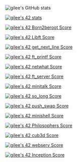 ![gilee's GitHub stats](https://github-readme-stats.vercel.app/api?username=weg901127&show_icons=true&theme=radical)

[![gilee's 42 stats](https://badge42.vercel.app/api/v2/cl1rggkvr005709mmnubku3a5/stats?cursusId=21&coalitionId=88)](https://github.com/JaeSeoKim/badge42)

[![gilee's 42 Born2beroot Score](https://badge42.vercel.app/api/v2/cl1rggkvr005709mmnubku3a5/project/2180555)](https://github.com/JaeSeoKim/badge42)

[![gilee's 42 Libft Score](https://badge42.vercel.app/api/v2/cl1rggkvr005709mmnubku3a5/project/2069491)](https://github.com/JaeSeoKim/badge42)

[![gilee's 42 get_next_line Score](https://badge42.vercel.app/api/v2/cl1rggkvr005709mmnubku3a5/project/2112204)](https://github.com/JaeSeoKim/badge42)

[![gilee's 42 ft_printf Score](https://badge42.vercel.app/api/v2/cl1rggkvr005709mmnubku3a5/project/2112540)](https://github.com/JaeSeoKim/badge42)

[![gilee's 42 netwhat Score](https://badge42.vercel.app/api/v2/cl1rggkvr005709mmnubku3a5/project/2079852)](https://github.com/JaeSeoKim/badge42)

[![gilee's 42 ft_server Score](https://badge42.vercel.app/api/v2/cl1rggkvr005709mmnubku3a5/project/2146959)](https://github.com/JaeSeoKim/badge42)

[![gilee's 42 minitalk Score](https://badge42.vercel.app/api/v2/cl1rggkvr005709mmnubku3a5/project/2184156)](https://github.com/JaeSeoKim/badge42)

[![gilee's 42 so_long Score](https://badge42.vercel.app/api/v2/cl1rggkvr005709mmnubku3a5/project/2403917)](https://github.com/JaeSeoKim/badge42)

[![gilee's 42 push_swap Score](https://badge42.vercel.app/api/v2/cl1rggkvr005709mmnubku3a5/project/2211937)](https://github.com/JaeSeoKim/badge42)

[![gilee's 42 minishell Score](https://badge42.vercel.app/api/v2/cl1rggkvr005709mmnubku3a5/project/2450076)](https://github.com/JaeSeoKim/badge42)

[![gilee's 42 Philosophers Score](https://badge42.vercel.app/api/v2/cl1rggkvr005709mmnubku3a5/project/2417672)](https://github.com/JaeSeoKim/badge42)

[![gilee's 42 cub3d Score](https://badge42.vercel.app/api/v2/cl1rggkvr005709mmnubku3a5/project/2483847)](https://github.com/JaeSeoKim/badge42)

[![gilee's 42 webserv Score](https://badge42.vercel.app/api/v2/cl1rggkvr005709mmnubku3a5/project/2560833)](https://github.com/JaeSeoKim/badge42)

[![gilee's 42 Inception Score](https://badge42.vercel.app/api/v2/cl1rggkvr005709mmnubku3a5/project/2560831)](https://github.com/JaeSeoKim/badge42)



<!--
**weg901127/weg901127** is a ✨ _special_ ✨ repository because its `README.md` (this file) appears on your GitHub profile.

Here are some ideas to get you started:

- 🔭 I’m currently working on ...
- 🌱 I’m currently learning ...
- 👯 I’m looking to collaborate on ...
- 🤔 I’m looking for help with ...
- 💬 Ask me about ...
- 📫 How to reach me: ...
- 😄 Pronouns: ...
- ⚡ Fun fact: ...
-->
